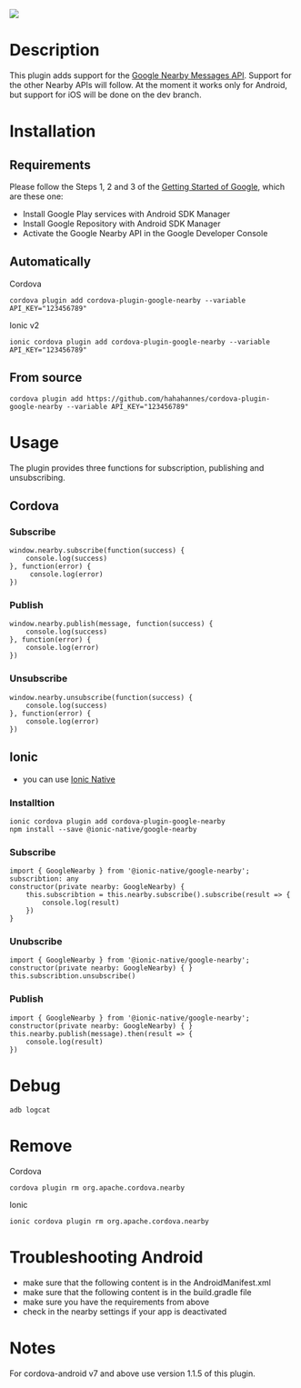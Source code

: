 [![](https://img.shields.io/npm/dm/cordova-plugin-google-nearby.svg)](https://www.npmjs.com/package/cordova-plugin-google-nearby)
# Description
This plugin adds support for the [Google Nearby Messages API](https://developers.google.com/nearby/messages/overview). Support for the other Nearby APIs will follow.
At the moment it works only for Android, but support for iOS will be done on the dev branch. 
# Installation
## Requirements
Please follow the Steps 1, 2 and 3 of the [Getting Started of Google](https://developers.google.com/nearby/messages/android/get-started), which are these one:
- Install Google Play services with Android SDK Manager
- Install Google Repository with Android SDK Manager
- Activate the Google Nearby API in the Google Developer Console

## Automatically
Cordova
```
cordova plugin add cordova-plugin-google-nearby --variable API_KEY="123456789"
```

Ionic v2
```
ionic cordova plugin add cordova-plugin-google-nearby --variable API_KEY="123456789"
```
## From source 
```
cordova plugin add https://github.com/hahahannes/cordova-plugin-google-nearby --variable API_KEY="123456789"
```

# Usage
The plugin provides three functions for subscription, publishing and unsubscribing.

## Cordova
### Subscribe
```
window.nearby.subscribe(function(success) {
    console.log(success)
}, function(error) {
     console.log(error)
})
```

### Publish
```
window.nearby.publish(message, function(success) {
    console.log(success)
}, function(error) {
    console.log(error)
})
```

### Unsubscribe
```
window.nearby.unsubscribe(function(success) {
    console.log(success)
}, function(error) {
    console.log(error)
})
```

## Ionic 
- you can use [Ionic Native](https://ionicframework.com/docs/native/) 

### Installtion

```
ionic cordova plugin add cordova-plugin-google-nearby
npm install --save @ionic-native/google-nearby
```

### Subscribe
```
import { GoogleNearby } from '@ionic-native/google-nearby';
subscribtion: any
constructor(private nearby: GoogleNearby) { 
    this.subscribtion = this.nearby.subscribe().subscribe(result => {
        console.log(result)
    })
}
```

### Unubscribe
```
import { GoogleNearby } from '@ionic-native/google-nearby';
constructor(private nearby: GoogleNearby) { }
this.subscribtion.unsubscribe()
```

### Publish
```
import { GoogleNearby } from '@ionic-native/google-nearby';
constructor(private nearby: GoogleNearby) { }
this.nearby.publish(message).then(result => {
    console.log(result)
})
```

# Debug
```shell
adb logcat 
```

# Remove
Cordova
```
cordova plugin rm org.apache.cordova.nearby
```

Ionic
```
ionic cordova plugin rm org.apache.cordova.nearby
```

# Troubleshooting Android
- make sure that the following content is in the AndroidManifest.xml
- make sure that the following content is in the build.gradle file
- make sure you have the requirements from above
- check in the nearby settings if your app is deactivated 

# Notes
For cordova-android v7 and above use version 1.1.5 of this plugin.
